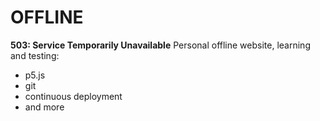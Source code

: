 # OFFLINE
**503: Service Temporarily Unavailable**
Personal offline website, learning and testing:

* p5.js
* git
* continuous deployment
* and more